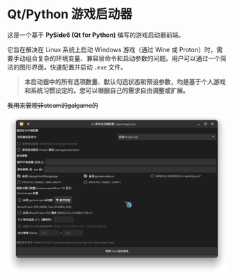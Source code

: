 # Qt/Python 游戏启动器

这是一个基于 **PySide6 (Qt for Python)** 编写的游戏启动器前端。

它旨在解决在 Linux 系统上启动 Windows 游戏（通过 Wine 或 Proton）时，需要手动组合复杂的环境变量、兼容层命令和启动参数的问题。用户可以通过一个简洁的图形界面，快速配置并启动 `.exe` 文件。

> **本启动器中的所有选项数量、默认勾选状态和预设参数，均是基于个人游戏和系统习惯设定的。您可以根据自己的需求自由调整或扩展。**

~~我用来管理非steam的galgame的~~


![启动器界面截图](assets/screenshot.png)
